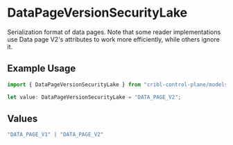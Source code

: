 # DataPageVersionSecurityLake

Serialization format of data pages. Note that some reader implementations use Data page V2's attributes to work more efficiently, while others ignore it.

## Example Usage

```typescript
import { DataPageVersionSecurityLake } from "cribl-control-plane/models/operations";

let value: DataPageVersionSecurityLake = "DATA_PAGE_V2";
```

## Values

```typescript
"DATA_PAGE_V1" | "DATA_PAGE_V2"
```